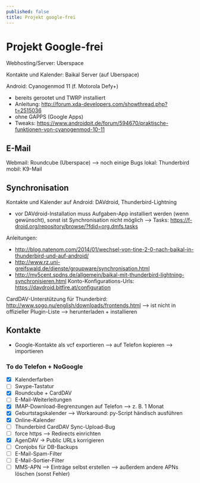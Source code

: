 ```yaml
---
published: false
title: Projekt google-frei
---
```


# Projekt Google-frei

Webhosting/Server: Uberspace

Kontakte und Kalender: Baikal Server (auf Uberspace)

Android:
Cyanogenmod 11 (f. Motorola Defy+)
 * bereits gerootet und TWRP installiert
 * Anleitung: http://forum.xda-developers.com/showthread.php?t=2515036
 * ohne GAPPS (Google Apps)
 * Tweaks: https://www.androidpit.de/forum/594670/praktische-funktionen-von-cyanogenmod-10-11


## E-Mail

Webmail: Roundcube (Uberspace) --> noch einige Bugs
lokal: Thunderbird
mobil: K9-Mail


## Synchronisation

Kontakte und Kalender auf Android: DAVdroid, Thunderbird-Lightning
 * vor DAVdroid-Installation muss Aufgaben-App installiert werden (wenn gewünscht), sonst ist Synchronisation nicht möglich
  --> Tasks: https://f-droid.org/repository/browse/?fdid=org.dmfs.tasks

Anleitungen:
 * http://blog.natenom.com/2014/01/wechsel-von-tine-2-0-nach-baikal-in-thunderbird-und-auf-android/
 * http://www.rz.uni-greifswald.de/dienste/groupware/synchronisation.html
 * http://my5cent.spdns.de/allgemein/baikal-mit-thunderbird-lightning-synchronisieren.html
Konto-Konfigurations-Urls: https://davdroid.bitfire.at/configuration

CardDAV-Unterstützung für Thunderbird: http://www.sogo.nu/english/downloads/frontends.html
--> ist nicht in offizieller Plugin-Liste --> herunterladen + installieren



Kontakte
--------
 * Google-Kontakte als vcf exportieren
  --> auf Telefon kopieren
  --> importieren
  
  
  
### To do Telefon + NoGoogle

* [x] Kalenderfarben
* [ ] Swype-Tastatur
* [x] Roundcube + CardDAV
* [ ] E-Mail-Weiterleitungen
* [x] IMAP-Download-Begrenzungen auf Telefon --> z. B. 1 Monat
* [x] Geburtstagskalender --> Workaround: py-Script händisch ausführen
* [x] Online-Kalender
* [ ] Thunderbird CardDAV Sync-Upload-Bug
* [ ] force https --> Redirects einrichten
* [x] AgenDAV -> Public URLs korrigieren
* [ ] Cronjobs für DB-Backups
* [ ] E-Mail-Spam-Filter
* [ ] E-Mail-Sortier-Filter
* [ ] MMS-APN --> Einträge selbst erstellen --> außerdem andere APNs löschen (sonst Fehler)

